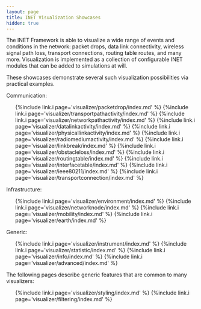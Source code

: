 ```yaml
---
layout: page
title: INET Visualization Showcases
hidden: true
---
```


The INET Framework is able to visualize a wide range of events and conditions
in the network: packet drops, data link connectivity, wireless signal path loss, 
transport connections, routing table routes, and many more. 
Visualization is implemented as a collection of configurable INET modules that
can be added to simulations at will.

These showcases demonstrate several such visualization possibilities 
via practical examples.

Communication:

<ul>
  {%include link.i page='visualizer/packetdrop/index.md' %}
  {%include link.i page='visualizer/transportpathactivity/index.md' %}
  {%include link.i page='visualizer/networkpathactivity/index.md' %}
  {%include link.i page='visualizer/datalinkactivity/index.md' %}
  {%include link.i page='visualizer/physicallinkactivity/index.md' %}
  {%include link.i page='visualizer/radiomediumactivity/index.md' %}
  {%include link.i page='visualizer/linkbreak/index.md' %}
  {%include link.i page='visualizer/obstacleloss/index.md' %}
  {%include link.i page='visualizer/routingtable/index.md' %}
  {%include link.i page='visualizer/interfacetable/index.md' %}
  {%include link.i page='visualizer/ieee80211/index.md' %}
  {%include link.i page='visualizer/transportconnection/index.md' %}
</ul>

Infrastructure:

<ul>
  {%include link.i page='visualizer/environment/index.md' %}
  {%include link.i page='visualizer/networknode/index.md' %}
  {%include link.i page='visualizer/mobility/index.md' %}
  {%include link.i page='visualizer/earth/index.md' %}
</ul>

Generic:

<ul>
  {%include link.i page='visualizer/instrument/index.md' %}
  {%include link.i page='visualizer/statistic/index.md' %}
  {%include link.i page='visualizer/info/index.md' %}
  {%include link.i page='visualizer/advanced/index.md' %}
</ul>

The following pages describe generic features that are common to many visualizers:

<ul>
  {%include link.i page='visualizer/styling/index.md' %}
  {%include link.i page='visualizer/filtering/index.md' %}
</ul>

